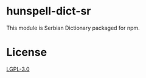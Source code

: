 # hunspell-dict-sr

This module is Serbian Dictionary packaged for npm.

# License

[LGPL-3.0](https://github.com/kwonoj/hunspell-dict/blob/master/packages/sr/LICENSE)